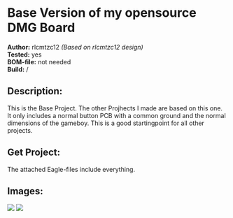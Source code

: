 # Base Version of my opensource DMG Board

**Author:** rlcmtzc12 *(Based on rlcmtzc12 design)*  
**Tested:** yes  
**BOM-file:** not needed   
**Build:** /  

## Description:

This is the Base Project. The other Projhects I made are based on this one. It only includes a normal button PCB with a common ground and the normal dimensions of the gameboy. This is a good startingpoint for all other projects.

## Get Project:
The attached Eagle-files include everything.

## Images:

![](https://github.com/rlcmtzc/OpenGBZ/blob/master/OSDMGBASE/images/opemGBZ_bottom.PNG)
![](https://github.com/rlcmtzc/OpenGBZ/blob/master/OSDMGBASE/images/opemGBZ_top.PNG)
